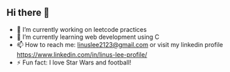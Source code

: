 ## Hi there 👋
- 🔭 I’m currently working on leetcode practices
- 🌱 I’m currently learning web development using C
- 📫 How to reach me: linuslee2123@gmail.com or visit my linkedin profile https://www.linkedin.com/in/linus-lee-profile/
- ⚡ Fun fact: I love Star Wars and football!
<!--
**LinusLee2004/LinusLee2004** is a ✨ _special_ ✨ repository because its `README.md` (this file) appears on your GitHub profile.

Here are some ideas to get you started:

- 🔭 I’m currently working on ...
- 🌱 I’m currently learning ...
- 👯 I’m looking to collaborate on ...
- 🤔 I’m looking for help with ...
- 💬 Ask me about ...
- 📫 How to reach me: ...
- 😄 Pronouns: ...
- ⚡ Fun fact: ...
-->
